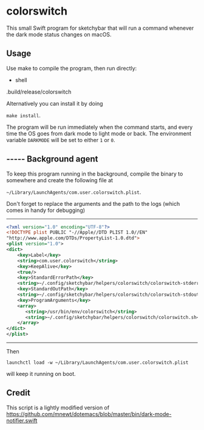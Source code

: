 # colorswitch

This small Swift program for sketchybar that will run a command whenever the dark mode status changes on macOS. 

## Usage

Use make to compile the program, then run directly:

- shell

.build/release/colorswitch <your-program>


Alternatively you can install it by doing 

`make install`.

The program will be run immediately when the command starts, and every time the OS goes from dark mode to light mode or back. The environment variable `DARKMODE` will be set to either `1` or `0`.

## -----  Background agent

To keep this program running in the background, compile the binary to somewhere and create the following file at 

`~/Library/LaunchAgents/com.user.colorswitch.plist`. 

Don't forget to replace the arguments and the path to the logs (which comes in handy for debugging)

----------------------------------------------------------------------

```xml
<?xml version="1.0" encoding="UTF-8"?>
<!DOCTYPE plist PUBLIC "-//Apple//DTD PLIST 1.0//EN"
"http://www.apple.com/DTDs/PropertyList-1.0.dtd">
<plist version="1.0">
<dict>
    <key>Label</key>
    <string>com.user.colorswitch</string>
    <key>KeepAlive</key>
    <true/>
    <key>StandardErrorPath</key>
    <string>~/.config/sketchybar/helpers/colorswitch/colorswitch-stderr.log</string>
    <key>StandardOutPath</key>
    <string>~/.config/sketchybar/helpers/colorswitch/colorswitch-stdout.log</string>
    <key>ProgramArguments</key>
    <array>
       <string>/usr/bin/env/colorswitch</string>
       <string>~/.config/sketchybar/helpers/colorswitch/colorswitch.sh</string>
    </array>
</dict>
</plist>
```

--------------------------------------------------------------------

Then 

`launchctl load -w ~/Library/LaunchAgents/com.user.colorswitch.plist` 

will keep it running on boot.

## Credit

This script is a lightly modified version of https://github.com/mnewt/dotemacs/blob/master/bin/dark-mode-notifier.swift
